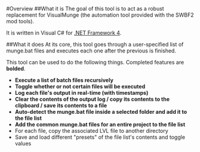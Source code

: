 #Overview
##What it is
The goal of this tool is to act as a robust replacement for VisualMunge (the automation tool provided with the SWBF2 mod tools).  

It is written in Visual C# for [.NET Framework 4](https://www.microsoft.com/en-us/download/details.aspx?id=17718).

##What it does
At its core, this tool goes through a user-specified list of munge.bat files and executes each one after the previous is finished.  

This tool can be used to do the following things. Completed features are **bolded**.
* **Execute a list of batch files recursively**
* **Toggle whether or not certain files will be executed**
* **Log each file's output in real-time (with timestamps)**
* **Clear the contents of the output log / copy its contents to the clipboard / save its contents to a file**
* **Auto-detect the munge.bat file inside a selected folder and add it to the file list**
* **Add the common munge.bat files for an entire project to the file list**
* For each file, copy the associated LVL file to another directory
* Save and load different "presets" of the file list's contents and toggle values
